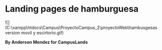 # Landing pages de hamburguesa

![](C:\xampp\htdocs\Campus\ProyectoCampus_2\proyectoWeb\hambusgesas version movil y escirtorio.gif)



**By Anderson Mendez for CampusLands**